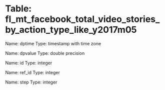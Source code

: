 Table: fl_mt_facebook_total_video_stories_by_action_type_like_y2017m05
======================================================================

Name: dptime
Type: timestamp with time zone

Name: dpvalue
Type: double precision

Name: id
Type: integer

Name: ref_id
Type: integer

Name: step
Type: integer

